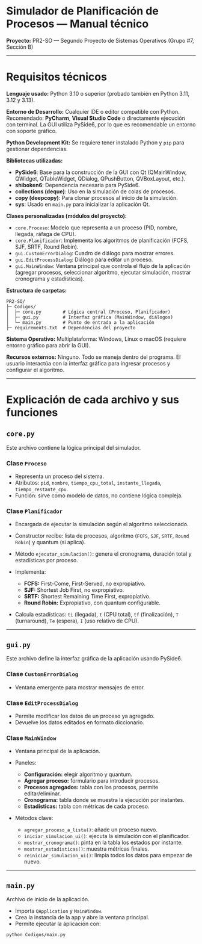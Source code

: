 # Simulador de Planificación de Procesos — Manual técnico

**Proyecto:** PR2-SO — Segundo Proyecto de Sistemas Operativos (Grupo #7, Sección B)

---

# Requisitos técnicos

**Lenguaje usado:**
Python 3.10 o superior (probado también en Python 3.11, 3.12 y 3.13).

**Entorno de Desarrollo:**
Cualquier IDE o editor compatible con Python. Recomendado: **PyCharm**, **Visual Studio Code** o directamente ejecución con terminal. La GUI utiliza PySide6, por lo que es recomendable un entorno con soporte gráfico.

**Python Development Kit:**
Se requiere tener instalado Python y `pip` para gestionar dependencias.

**Bibliotecas utilizadas:**

* **PySide6**: Base para la construcción de la GUI con Qt (QMainWindow, QWidget, QTableWidget, QDialog, QPushButton, QVBoxLayout, etc.).
* **shiboken6**: Dependencia necesaria para PySide6.
* **collections (deque)**: Uso en la simulación de colas de procesos.
* **copy (deepcopy)**: Para clonar procesos al inicio de la simulación.
* **sys**: Usado en `main.py` para inicializar la aplicación Qt.

**Clases personalizadas (módulos del proyecto):**

* `core.Proceso`: Modelo que representa a un proceso (PID, nombre, llegada, ráfaga de CPU).
* `core.Planificador`: Implementa los algoritmos de planificación (FCFS, SJF, SRTF, Round Robin).
* `gui.CustomErrorDialog`: Cuadro de diálogo para mostrar errores.
* `gui.EditProcessDialog`: Diálogo para editar un proceso.
* `gui.MainWindow`: Ventana principal que controla el flujo de la aplicación (agregar procesos, seleccionar algoritmo, ejecutar simulación, mostrar cronograma y estadísticas).

**Estructura de carpetas:**

```
PR2-SO/
├─ Codigos/
│  ├─ core.py        # Lógica central (Proceso, Planificador)
│  ├─ gui.py         # Interfaz gráfica (MainWindow, diálogos)
│  └─ main.py        # Punto de entrada a la aplicación
├─ requirements.txt  # Dependencias del proyecto
```

**Sistema Operativo:**
Multiplataforma: Windows, Linux o macOS (requiere entorno gráfico para abrir la GUI).

**Recursos externos:**
Ninguno. Todo se maneja dentro del programa. El usuario interactúa con la interfaz gráfica para ingresar procesos y configurar el algoritmo.

---

# Explicación de cada archivo y sus funciones

## `core.py`

Este archivo contiene la lógica principal del simulador.

### Clase `Proceso`

* Representa un proceso del sistema.
* Atributos: `pid`, `nombre`, `tiempo_cpu_total`, `instante_llegada`, `tiempo_restante_cpu`.
* Función: sirve como modelo de datos, no contiene lógica compleja.

### Clase `Planificador`

* Encargada de ejecutar la simulación según el algoritmo seleccionado.
* Constructor recibe: lista de procesos, algoritmo (`FCFS`, `SJF`, `SRTF`, `Round Robin`) y quantum (si aplica).
* Método `ejecutar_simulacion()`: genera el cronograma, duración total y estadísticas por proceso.
* Implementa:

  * **FCFS:** First-Come, First-Served, no expropiativo.
  * **SJF:** Shortest Job First, no expropiativo.
  * **SRTF:** Shortest Remaining Time First, expropiativo.
  * **Round Robin:** Expropiativo, con quantum configurable.
* Calcula estadísticas: `ti` (llegada), `t` (CPU total), `tf` (finalización), `T` (turnaround), `Te` (espera), `I` (uso relativo de CPU).

---

## `gui.py`

Este archivo define la interfaz gráfica de la aplicación usando PySide6.

### Clase `CustomErrorDialog`

* Ventana emergente para mostrar mensajes de error.

### Clase `EditProcessDialog`

* Permite modificar los datos de un proceso ya agregado.
* Devuelve los datos editados en formato diccionario.

### Clase `MainWindow`

* Ventana principal de la aplicación.
* Paneles:

  * **Configuración:** elegir algoritmo y quantum.
  * **Agregar proceso:** formulario para introducir procesos.
  * **Procesos agregados:** tabla con los procesos, permite editar/eliminar.
  * **Cronograma:** tabla donde se muestra la ejecución por instantes.
  * **Estadísticas:** tabla con métricas de cada proceso.
* Métodos clave:

  * `agregar_proceso_a_lista()`: añade un proceso nuevo.
  * `iniciar_simulacion_ui()`: ejecuta la simulación con el planificador.
  * `mostrar_cronograma()`: pinta en la tabla los estados por instante.
  * `mostrar_estadisticas()`: muestra métricas finales.
  * `reiniciar_simulacion_ui()`: limpia todos los datos para empezar de nuevo.

---

## `main.py`

Archivo de inicio de la aplicación.

* Importa `QApplication` y `MainWindow`.
* Crea la instancia de la app y abre la ventana principal.
* Permite ejecutar la aplicación con:

```bash
python Codigos/main.py
```
